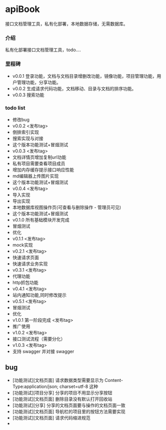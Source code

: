 # apiBook
接口文档管理工具，私有化部署，本地数据存储，无需数据库。

### 介绍
私有化部署接口文档管理工具，todo....

### 里程碑
- v0.0.1 登录功能，文档与文档目录增删改功能，镜像功能，项目管理功能，用户管理功能，分享功能。
- v0.0.2 生成请求代码功能，文档移动、目录与文档的排序功能。
- v0.0.3 搜索功能

### todo list
- 修改bug
- v0.0.2 <发布tag>
- 倒排索引实现
- 搜索实现与对接
- 这个版本功能测试+冒烟测试
- v0.0.3 <发布tag>
- 文档详情页增加复制url功能
- 私有项目需要查看项目成员
- 增加内存缓存提示接口响应性能
- md编辑器上传图片实现
- 这个版本功能测试+冒烟测试
- v0.0.4 <发布tag>
- 导入实现
- 导出实现
- 本地数据库视图操作页(可查看与删除操作 - 管理员可见)
- 这个版本功能测试+冒烟测试
- v0.1.0 所有基础模块开发完成
- 冒烟测试
- 优化
- v0.1.1 <发布tag>
- mock实现
- v0.2.1 <发布tag>
- 快速请求页面
- 快速请求业务实现
- v0.3.1 <发布tag>
- 代理功能
- http抓包功能
- v0.4.1 <发布tag>
- 站内通知功能,同时修改提示
- v0.5.1 <发布tag>
- 冒烟测试
- 优化
- v1.0.1 第一阶段完成 <发布tag>
- 推广使用
- v1.0.2 <发布tag>
- 接口测试流程（需要分化）
- v1.0.3 <发布tag>
- 支持 swagger 并对接 swagger

## bug
- [功能测试][文档页面] 请求数据类型需要显示为 Content-Type:application/json; charset=utf-8 这种
- [功能测试][项目分享] 分享的项目不用显示分享按钮
- [功能测试][文档页面] 删除目录没有默认打开回收站
- [功能测试][分享] 分享的文档页面要与操作的文档页面一致
- [功能测试][文档页面] 导航栏的项目里的按钮方法需要实现
- [功能测试][文档页面] 请求代码缩进规范
- 
